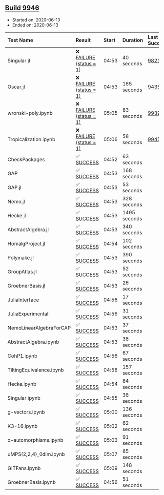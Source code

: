 ## [Build 9946](https://oscarci.mathematik.uni-kl.de/job/oscar/9946/)

* Started on: 2020-06-13
* Ended on: 2020-06-13

| Test Name    | Result | Start | Duration | Last Success | First Failure |
|:-------------|:-------|:------|:---------|:-------------|:--------------|
| Singular.jl | ❌ [FAILURE (status = 1)](https://oscarci.mathematik.uni-kl.de/job/oscar/9946/artifact/logs/build-9946/Singular.jl.log) | 04:53 | 40 seconds | [9821](https://oscarci.mathematik.uni-kl.de/job/oscar/9821/) | [9822](https://oscarci.mathematik.uni-kl.de/job/oscar/9822/) |
| Oscar.jl | ❌ [FAILURE (status = 1)](https://oscarci.mathematik.uni-kl.de/job/oscar/9946/artifact/logs/build-9946/Oscar.jl.log) | 04:53 | 165 seconds | [9435](https://oscarci.mathematik.uni-kl.de/job/oscar/9435/) | [9436](https://oscarci.mathematik.uni-kl.de/job/oscar/9436/) |
| wronski-poly.ipynb | ❌ [FAILURE (status = 1)](https://oscarci.mathematik.uni-kl.de/job/oscar/9946/artifact/logs/build-9946/wronski-poly.ipynb.log) | 05:05 | 83 seconds | [9939](https://oscarci.mathematik.uni-kl.de/job/oscar/9939/) | [9940](https://oscarci.mathematik.uni-kl.de/job/oscar/9940/) |
| Tropicalization.ipynb | ❌ [FAILURE (status = 1)](https://oscarci.mathematik.uni-kl.de/job/oscar/9946/artifact/logs/build-9946/Tropicalization.ipynb.log) | 05:06 | 58 seconds | [9945](https://oscarci.mathematik.uni-kl.de/job/oscar/9945/) | [9946](https://oscarci.mathematik.uni-kl.de/job/oscar/9946/) |
| CheckPackages | ✅ [SUCCESS](https://oscarci.mathematik.uni-kl.de/job/oscar/9946/artifact/logs/build-9946/CheckPackages.log) | 04:52 | 63 seconds |  |  |
| GAP | ✅ [SUCCESS](https://oscarci.mathematik.uni-kl.de/job/oscar/9946/artifact/logs/build-9946/GAP.log) | 04:53 | 168 seconds |  |  |
| GAP.jl | ✅ [SUCCESS](https://oscarci.mathematik.uni-kl.de/job/oscar/9946/artifact/logs/build-9946/GAP.jl.log) | 04:53 | 53 seconds |  |  |
| Nemo.jl | ✅ [SUCCESS](https://oscarci.mathematik.uni-kl.de/job/oscar/9946/artifact/logs/build-9946/Nemo.jl.log) | 04:53 | 328 seconds |  |  |
| Hecke.jl | ✅ [SUCCESS](https://oscarci.mathematik.uni-kl.de/job/oscar/9946/artifact/logs/build-9946/Hecke.jl.log) | 04:53 | 1495 seconds |  |  |
| AbstractAlgebra.jl | ✅ [SUCCESS](https://oscarci.mathematik.uni-kl.de/job/oscar/9946/artifact/logs/build-9946/AbstractAlgebra.jl.log) | 04:53 | 340 seconds |  |  |
| HomalgProject.jl | ✅ [SUCCESS](https://oscarci.mathematik.uni-kl.de/job/oscar/9946/artifact/logs/build-9946/HomalgProject.jl.log) | 04:54 | 102 seconds |  |  |
| Polymake.jl | ✅ [SUCCESS](https://oscarci.mathematik.uni-kl.de/job/oscar/9946/artifact/logs/build-9946/Polymake.jl.log) | 04:53 | 390 seconds |  |  |
| GroupAtlas.jl | ✅ [SUCCESS](https://oscarci.mathematik.uni-kl.de/job/oscar/9946/artifact/logs/build-9946/GroupAtlas.jl.log) | 04:53 | 52 seconds |  |  |
| GroebnerBasis.jl | ✅ [SUCCESS](https://oscarci.mathematik.uni-kl.de/job/oscar/9946/artifact/logs/build-9946/GroebnerBasis.jl.log) | 04:53 | 26 seconds |  |  |
| JuliaInterface | ✅ [SUCCESS](https://oscarci.mathematik.uni-kl.de/job/oscar/9946/artifact/logs/build-9946/JuliaInterface.log) | 04:56 | 17 seconds |  |  |
| JuliaExperimental | ✅ [SUCCESS](https://oscarci.mathematik.uni-kl.de/job/oscar/9946/artifact/logs/build-9946/JuliaExperimental.log) | 04:56 | 31 seconds |  |  |
| NemoLinearAlgebraForCAP | ✅ [SUCCESS](https://oscarci.mathematik.uni-kl.de/job/oscar/9946/artifact/logs/build-9946/NemoLinearAlgebraForCAP.log) | 04:53 | 37 seconds |  |  |
| AbstractAlgebra.ipynb | ✅ [SUCCESS](https://oscarci.mathematik.uni-kl.de/job/oscar/9946/artifact/logs/build-9946/AbstractAlgebra.ipynb.log) | 04:53 | 38 seconds |  |  |
| CohP1.ipynb | ✅ [SUCCESS](https://oscarci.mathematik.uni-kl.de/job/oscar/9946/artifact/logs/build-9946/CohP1.ipynb.log) | 04:56 | 67 seconds |  |  |
| TiltingEquivalence.ipynb | ✅ [SUCCESS](https://oscarci.mathematik.uni-kl.de/job/oscar/9946/artifact/logs/build-9946/TiltingEquivalence.ipynb.log) | 04:58 | 157 seconds |  |  |
| Hecke.ipynb | ✅ [SUCCESS](https://oscarci.mathematik.uni-kl.de/job/oscar/9946/artifact/logs/build-9946/Hecke.ipynb.log) | 04:54 | 84 seconds |  |  |
| Singular.ipynb | ✅ [SUCCESS](https://oscarci.mathematik.uni-kl.de/job/oscar/9946/artifact/logs/build-9946/Singular.ipynb.log) | 04:55 | 38 seconds |  |  |
| g-vectors.ipynb | ✅ [SUCCESS](https://oscarci.mathematik.uni-kl.de/job/oscar/9946/artifact/logs/build-9946/g-vectors.ipynb.log) | 05:00 | 136 seconds |  |  |
| K3-16.ipynb | ✅ [SUCCESS](https://oscarci.mathematik.uni-kl.de/job/oscar/9946/artifact/logs/build-9946/K3-16.ipynb.log) | 05:02 | 62 seconds |  |  |
| c-automorphisms.ipynb | ✅ [SUCCESS](https://oscarci.mathematik.uni-kl.de/job/oscar/9946/artifact/logs/build-9946/c-automorphisms.ipynb.log) | 05:03 | 91 seconds |  |  |
| uMPS(2,2,4)_0dim.ipynb | ✅ [SUCCESS](https://oscarci.mathematik.uni-kl.de/job/oscar/9946/artifact/logs/build-9946/uMPS-2-2-4-_0dim.ipynb.log) | 05:07 | 85 seconds |  |  |
| GITFans.ipynb | ✅ [SUCCESS](https://oscarci.mathematik.uni-kl.de/job/oscar/9946/artifact/logs/build-9946/GITFans.ipynb.log) | 05:09 | 148 seconds |  |  |
| GroebnerBasis.ipynb | ✅ [SUCCESS](https://oscarci.mathematik.uni-kl.de/job/oscar/9946/artifact/logs/build-9946/GroebnerBasis.ipynb.log) | 04:56 | 51 seconds |  |  |

